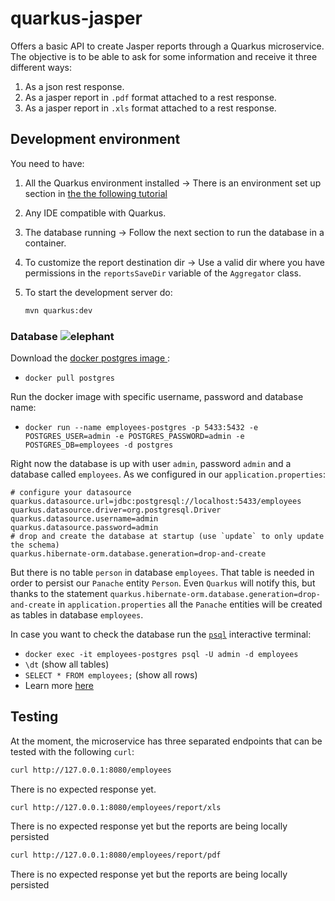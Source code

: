# quarkus-jasper

Offers a basic API to create Jasper reports through a Quarkus microservice. The objective is to be able to ask for some information and receive it three different ways:

1. As a json rest response.
2. As a jasper report in `.pdf` format attached to a rest response.
3. As a jasper report in `.xls` format attached to a rest response.

## Development environment

You need to have:

1. All the Quarkus environment installed &rarr; There is an environment set up section in [the the following tutorial](https://quarkus.io/quarkus-workshops/super-heroes/)

2. Any IDE compatible with Quarkus.

3.  The database running &rarr; Follow the next section to run the database in a container. 

4. To customize the report destination dir &rarr; Use a valid dir where you have permissions in the  `reportsSaveDir` variable of the `Aggregator` class.

5. To start the development server do:

   ```bash
   mvn quarkus:dev
   ```

###  Database ![elephant](https://github.githubassets.com/images/icons/emoji/unicode/1f418.png)

Download the [docker postgres image ](https://hub.docker.com/_/postgres):

- `docker pull postgres` 

Run the docker image with specific username, password and database name:

- `docker run --name employees-postgres -p 5433:5432 -e POSTGRES_USER=admin -e POSTGRES_PASSWORD=admin -e POSTGRES_DB=employees -d postgres`

Right now the database is up with user `admin`, password `admin` and a database called `employees`. As we configured in our `application.properties`:

```
# configure your datasource
quarkus.datasource.url=jdbc:postgresql://localhost:5433/employees
quarkus.datasource.driver=org.postgresql.Driver
quarkus.datasource.username=admin
quarkus.datasource.password=admin
# drop and create the database at startup (use `update` to only update the schema)
quarkus.hibernate-orm.database.generation=drop-and-create
```

But there is no table `person` in database `employees`. That table is needed in order to persist our `Panache` entity `Person`. Even `Quarkus` will notify this, but thanks to the statement `quarkus.hibernate-orm.database.generation=drop-and-create` in `application.properties` all the `Panache` entities will be created as tables in database `employees`.

In case you want to check the database run the [`psql`](https://www.postgresql.org/docs/9.2/app-psql.html) interactive terminal:

- `docker exec -it employees-postgres psql -U admin -d employees`
- `\dt` (show all tables)
- `SELECT * FROM employees;` (show all rows)
- Learn more [here](https://www.postgresql.org/docs/)

## Testing

At the moment, the microservice has three separated endpoints that can be tested with the following `curl`:

```bash
curl http://127.0.0.1:8080/employees
```

There is no expected response yet.

```bash
curl http://127.0.0.1:8080/employees/report/xls
```

There is no expected response yet but the reports are being locally persisted

``` bash
curl http://127.0.0.1:8080/employees/report/pdf
```

There is no expected response yet but the reports are being locally persisted